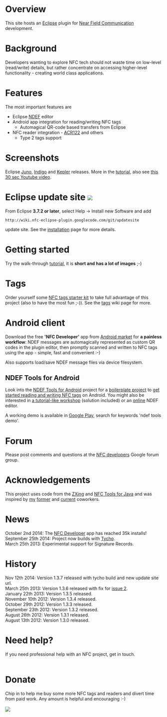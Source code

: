 # Overview #
This site hosts an [Eclipse](http://www.eclipse.org/) plugin for [Near Field Communication](http://en.wikipedia.org/wiki/Near_field_communication) development.

# Background #
Developers wanting to explore NFC tech should not waste time on low-level (read/write) details, but rather concentrate on accessing higher-level functionality - creating world class applications.

# Features #
The most important features are
  * Eclipse [NDEF](http://developer.android.com/guide/topics/nfc/nfc.html) editor
  * Android app integration for reading/writing NFC tags
    * Automagical QR-code based transfers from Eclipse
  * NFC reader integration - [ACR122](http://www.acs.com.hk/index.php?pid=product&id=ACR122U) and others
    * Type 2 tags support
# Screenshots #
Eclipse [Juno](http://wiki.nfc-eclipse-plugin.googlecode.com/git/images/juno.png), [Indigo](http://wiki.nfc-eclipse-plugin.googlecode.com/git/images/indigo.png) and [Kepler](http://wiki.nfc-eclipse-plugin.googlecode.com/git/images/kepler.png) releases. More in the [tutorial](Tutorial.md), also see [this 30 sec Youtube video](http://www.youtube.com/watch?v=I0P1Y4jPHtI&lc).
# Eclipse update site <a href='http://marketplace.eclipse.org/marketplace-client-intro?mpc_install=288653' title='Drag and drop into a running Eclipse Indigo workspace to install NFC Eclipse plugin'><img src='http://marketplace.eclipse.org/misc/installbutton.png' /></a> #
From Eclipse <b>3.7.2 or later</b>, select Help -> Install new Software and add
```
http://wiki.nfc-eclipse-plugin.googlecode.com/git/updatesite 
```
update site. See the [installation](Installation.md) page for more details.
# Getting started #
Try the walk-through [tutorial](Tutorial.md), it is **short and has a lot of images** ;-)

# Tags #
Order yourself some [NFC tags starter kit](http://rapidnfc.com/r/1372) to take full advantage of this project (also to have the most fun ;-)). See the [tags](http://code.google.com/p/nfc-eclipse-plugin/wiki/Tags) wiki page for more.

# Android client #
Download the free <b>'NFC Developer'</b> app from [Android market](http://play.google.com/store/apps/details?id=com.antares.nfc&referrer=eclipse) for **a painless workflow**: NDEF messages are automagically represented as custom QR codes in the plugin editor, then promptly scanned and written to NFC tags using the app - simple, fast and convenient :-)

Also supports load/save NDEF message files via device filesystem.

## NDEF Tools for Android ##
Look into the [NDEF Tools for Android](http://code.google.com/p/ndef-tools-for-android/) project for a [boilerplate project](http://code.google.com/p/ndef-tools-for-android/downloads/list) to [get started reading and writing NFC tags](http://code.google.com/p/nfc-eclipse-plugin/wiki/GettingStartedAndroid) on Android. You might also be interested in [a tutorial-like workshop](https://github.com/greenbird/workshops/tree/master/mobile/Android/Near%20Field%20Communications) (solution included) or an [online](http://ndefeditor.grundid.de/) NDEF editor.

A working demo is available in [Google Play](https://play.google.com/store/apps/details?id=org.ndeftools.boilerplate), search for keywords 'ndef tools demo'.
# Forum #
Please post comments and questions at the [NFC developers](http://groups.google.com/group/nfc-developers/topics) Google forum group.

# Acknowledgements #
This project uses code from the [ZXing](http://code.google.com/p/zxing/) and [NFC Tools for Java](https://github.com/grundid/nfctools) and was inspired by [my](http://code.google.com/p/nfc-eclipse-plugin/wiki/Author) [former](http://www.antares.no) and [current](http://www.greenbird.com) coworkers.

# News #
October 2nd 2014: The [NFC Developer](http://play.google.com/store/apps/details?id=com.antares.nfc) app has reached 35k installs!<br>
September 25th 2014: Project now builds with <a href='http://www.eclipse.org/tycho/'>Tycho</a>.<br>
March 25th 2013: Experimental support for Signature Records.<br>

<h1>History</h1>
Nov 12th 2014: Version 1.3.7 released with tycho build and new update site url.<br>
March 25th 2013: Version 1.3.6 released with fix for <a href='https://code.google.com/p/nfc-eclipse-plugin/issues/detail?id=2'>issue 2</a>.<br>
January 22th 2013: Version 1.3.5 released.<br>
November 10th 2012: Version 1.3.4 released.<br>
October 29th 2012: Version 1.3.3 released.<br>
September 23th 2012: Version 1.3.2 released.<br>
August 26th 2012: Version 1.3.1 released.<br>
August 13th 2012: Version 1.3.0 released.<br>

<h1>Need help?</h1>
If you need professional help with an NFC project, get in touch.<br>
<br>
<h1>Donate</h1>
Chip in to help me buy some more NFC tags and readers and divert time from paid work. Any amount is helpful and encouraging :-)<br>
<br>
<a href='https://www.paypal.com/cgi-bin/webscr?cmd=_s-xclick&hosted_button_id=ANEJESHR6E7VC'><img src='https://www.paypal.com/en_US/i/btn/btn_donateCC_LG.gif' /></a>

